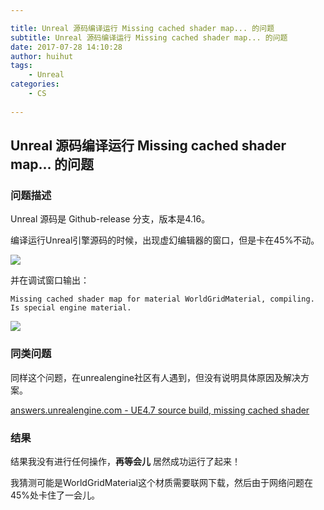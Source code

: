 ```yaml
---

title: Unreal 源码编译运行 Missing cached shader map... 的问题
subtitle: Unreal 源码编译运行 Missing cached shader map... 的问题
date: 2017-07-28 14:10:28
author: huihut
tags:
	- Unreal
categories: 
	- CS
	
---
```


## Unreal 源码编译运行 Missing cached shader map... 的问题

### 问题描述

Unreal 源码是 Github-release 分支，版本是4.16。

编译运行Unreal引擎源码的时候，出现虚幻编辑器的窗口，但是卡在45%不动。

<!-- more -->

![](http://huihut-img.oss-cn-shenzhen.aliyuncs.com/UnrealLunch45Missing.png)

并在调试窗口输出：

    Missing cached shader map for material WorldGridMaterial, compiling. Is special engine material.

![](http://huihut-img.oss-cn-shenzhen.aliyuncs.com/MissingCachedShaderMap.png)

### 同类问题

同样这个问题，在unrealengine社区有人遇到，但没有说明具体原因及解决方案。

[answers.unrealengine.com - UE4.7 source build, missing cached shader](https://answers.unrealengine.com/questions/184696/ue47-source-build-missing-cached-shader.html)

### 结果

结果我没有进行任何操作，**再等会儿** 居然成功运行了起来！

我猜测可能是WorldGridMaterial这个材质需要联网下载，然后由于网络问题在45%处卡住了一会儿。

